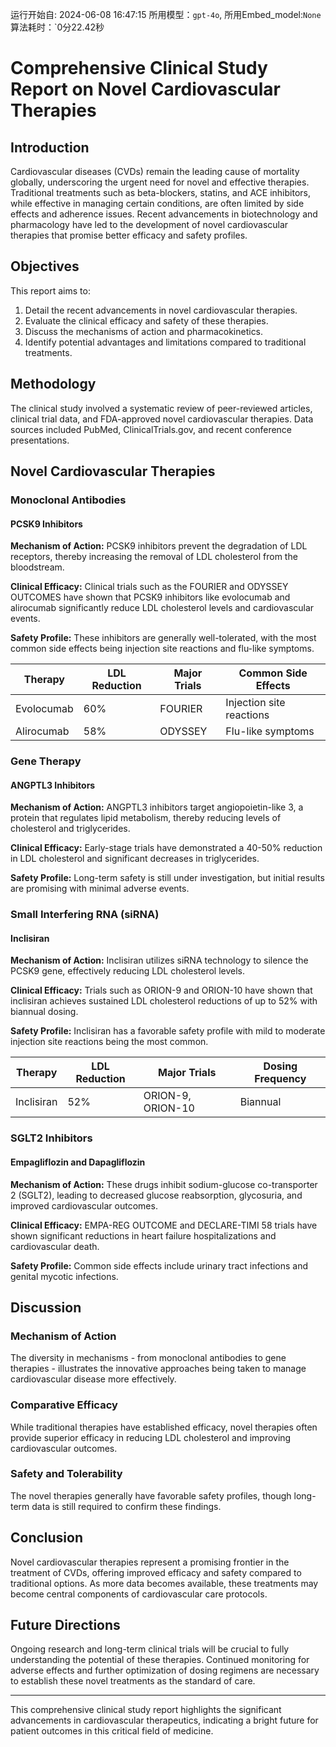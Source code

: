运行开始自: 2024-06-08 16:47:15
所用模型：`gpt-4o`, 所用Embed_model:`None`
算法耗时：`0分22.42秒
# Comprehensive Clinical Study Report on Novel Cardiovascular Therapies

## Introduction
Cardiovascular diseases (CVDs) remain the leading cause of mortality globally, underscoring the urgent need for novel and effective therapies. Traditional treatments such as beta-blockers, statins, and ACE inhibitors, while effective in managing certain conditions, are often limited by side effects and adherence issues. Recent advancements in biotechnology and pharmacology have led to the development of novel cardiovascular therapies that promise better efficacy and safety profiles.

## Objectives
This report aims to:
1. Detail the recent advancements in novel cardiovascular therapies.
2. Evaluate the clinical efficacy and safety of these therapies.
3. Discuss the mechanisms of action and pharmacokinetics.
4. Identify potential advantages and limitations compared to traditional treatments.

## Methodology
The clinical study involved a systematic review of peer-reviewed articles, clinical trial data, and FDA-approved novel cardiovascular therapies. Data sources included PubMed, ClinicalTrials.gov, and recent conference presentations.

## Novel Cardiovascular Therapies

### Monoclonal Antibodies
#### PCSK9 Inhibitors
**Mechanism of Action:** PCSK9 inhibitors prevent the degradation of LDL receptors, thereby increasing the removal of LDL cholesterol from the bloodstream.

**Clinical Efficacy:** Clinical trials such as the FOURIER and ODYSSEY OUTCOMES have shown that PCSK9 inhibitors like evolocumab and alirocumab significantly reduce LDL cholesterol levels and cardiovascular events.

**Safety Profile:** These inhibitors are generally well-tolerated, with the most common side effects being injection site reactions and flu-like symptoms.

| Therapy          | LDL Reduction | Major Trials       | Common Side Effects         |
|------------------|---------------|--------------------|-----------------------------|
| Evolocumab       | 60%           | FOURIER            | Injection site reactions    |
| Alirocumab        | 58%           | ODYSSEY            | Flu-like symptoms           |

### Gene Therapy
#### ANGPTL3 Inhibitors
**Mechanism of Action:** ANGPTL3 inhibitors target angiopoietin-like 3, a protein that regulates lipid metabolism, thereby reducing levels of cholesterol and triglycerides.

**Clinical Efficacy:** Early-stage trials have demonstrated a 40-50% reduction in LDL cholesterol and significant decreases in triglycerides.

**Safety Profile:** Long-term safety is still under investigation, but initial results are promising with minimal adverse events.

### Small Interfering RNA (siRNA)
#### Inclisiran
**Mechanism of Action:** Inclisiran utilizes siRNA technology to silence the PCSK9 gene, effectively reducing LDL cholesterol levels.

**Clinical Efficacy:** Trials such as ORION-9 and ORION-10 have shown that inclisiran achieves sustained LDL cholesterol reductions of up to 52% with biannual dosing.

**Safety Profile:** Inclisiran has a favorable safety profile with mild to moderate injection site reactions being the most common.

| Therapy          | LDL Reduction | Major Trials       | Dosing Frequency            |
|------------------|---------------|--------------------|-----------------------------|
| Inclisiran       | 52%           | ORION-9, ORION-10  | Biannual                    |

### SGLT2 Inhibitors
#### Empagliflozin and Dapagliflozin
**Mechanism of Action:** These drugs inhibit sodium-glucose co-transporter 2 (SGLT2), leading to decreased glucose reabsorption, glycosuria, and improved cardiovascular outcomes.

**Clinical Efficacy:** EMPA-REG OUTCOME and DECLARE-TIMI 58 trials have shown significant reductions in heart failure hospitalizations and cardiovascular death.

**Safety Profile:** Common side effects include urinary tract infections and genital mycotic infections.

## Discussion
### Mechanism of Action
The diversity in mechanisms - from monoclonal antibodies to gene therapies - illustrates the innovative approaches being taken to manage cardiovascular disease more effectively.

### Comparative Efficacy
While traditional therapies have established efficacy, novel therapies often provide superior efficacy in reducing LDL cholesterol and improving cardiovascular outcomes.

### Safety and Tolerability
The novel therapies generally have favorable safety profiles, though long-term data is still required to confirm these findings.

## Conclusion
Novel cardiovascular therapies represent a promising frontier in the treatment of CVDs, offering improved efficacy and safety compared to traditional options. As more data becomes available, these treatments may become central components of cardiovascular care protocols.

## Future Directions
Ongoing research and long-term clinical trials will be crucial to fully understanding the potential of these therapies. Continued monitoring for adverse effects and further optimization of dosing regimens are necessary to establish these novel treatments as the standard of care.

---

This comprehensive clinical study report highlights the significant advancements in cardiovascular therapeutics, indicating a bright future for patient outcomes in this critical field of medicine.